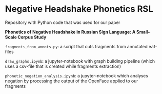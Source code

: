 # Negative Headshake Phonetics RSL
Repository with Python code that was used for our paper 

**Phonetics of Negative Headshake in Russian Sign Language: A Small-Scale Corpus Study** 


```fragments_from_annots.py```: a script that cuts fragments from annotated eaf-files 

```draw_graphs.ipynb```: a jupyter-notebook with graph building pipeline (which uses a csv-file that is created while fragments extraction)

```phonetic_negation_analysis.ipynb```: a jupyter-notebook which analyses negation by processing the output of the OpenFace applied to our fragments
